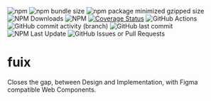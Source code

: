 ![npm](https://img.shields.io/npm/v/fuix)
![npm bundle size](https://img.shields.io/bundlephobia/min/fuix)
![npm package minimized gzipped size](https://img.shields.io/bundlejs/size/fuix)
![NPM Downloads](https://img.shields.io/npm/dm/fuix)
![NPM](https://img.shields.io/npm/l/fuix)
[![Coverage Status](https://coveralls.io/repos/github/martinrossil/fuix/badge.svg?branch=main)](https://coveralls.io/github/martinrossil/fuix?branch=main)
![GitHub Actions](https://github.com/martinrossil/fuix/actions/workflows/commit.yml/badge.svg)
![GitHub commit activity (branch)](https://img.shields.io/github/commit-activity/t/martinrossil/fuix)
![GitHub last commit](https://img.shields.io/github/last-commit/martinrossil/fuix)
![NPM Last Update](https://img.shields.io/npm/last-update/fuix)
![GitHub Issues or Pull Requests](https://img.shields.io/github/issues/martinrossil/fuix)

# fuix
Closes the gap, between Design and Implementation, with Figma compatible Web Components.
